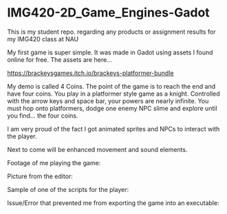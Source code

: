 # IMG420-2D_Game_Engines-Gadot
This is my student repo. regarding any products or assignment results for my IMG420 class at NAU

My first game is super simple.
It was made in Gadot using assets I found online for free.
The assets are here...

https://brackeysgames.itch.io/brackeys-platformer-bundle

My demo is called 4 Coins. The point of the game is to reach the end and have four coins.
You play in a platformer style game as a knight. 
Controlled with the arrow keys and space bar, your powers are nearly infinite.
You must hop onto platformers, dodge one enemy NPC slime and explore until you find... the four coins.

I am very proud of the fact I got animated sprites and NPCs to interact with the player.

Next to come will be enhanced movement and sound elements.


Footage of me playing the game:


Picture from the editor:

Sample of one of the scripts for the player:

Issue/Error that prevented me from exporting the game into an executable:
